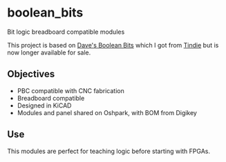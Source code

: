 # boolean_bits
Bit logic breadboard compatible modules

This project is based on [Dave's Boolean Bits](https://hackaday.io/project/21660-daves-boolean-bits) which I got from [Tindie](https://www.tindie.com/products/prpplague/daves-boolean-bits/) but is now longer available for sale.

## Objectives

- PBC compatible with CNC fabrication
- Breadboard compatible
- Designed in KiCAD
- Modules and panel shared on Oshpark, with BOM from Digikey

## Use

This modules are perfect for teaching logic before starting with FPGAs.
